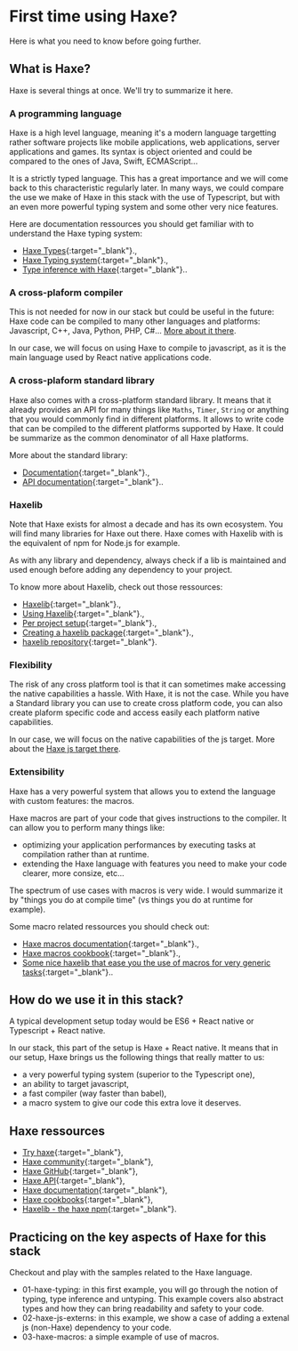 ---
---
# First time using Haxe? 

Here is what you need to know before going further.

## What is Haxe?

Haxe is several things at once. We'll try to summarize it here.

### A programming language

Haxe is a high level language, meaning it's a modern language targetting rather software projects like mobile applications, web applications, server applications and games. Its syntax is object oriented and could be compared to the ones of Java, Swift, ECMAScript...

It is a strictly typed language. This has a great importance and we will come back to this characteristic regularly later. In many ways, we could compare the use we make of Haxe in this stack with the use of Typescript, but with an even more powerful typing system and some other very nice features.

Here are documentation ressources you should get familiar with to understand the Haxe typing system:
- [Haxe Types](https://haxe.org/manual/types.html){:target="_blank"}.,
- [Haxe Typing system](https://haxe.org/manual/type-system.html){:target="_blank"}.,
- [Type inference with Haxe](https://haxe.org/manual/type-system-type-inference.html){:target="_blank"}..

### A cross-plaform compiler

This is not needed for now in our stack but could be useful in the future: Haxe code can be compiled to many other languages and platforms: Javascript, C++, Java, Python, PHP, C#... [More about it there](https://haxe.org/manual/introduction-what-is-haxe.html).

In our case, we will focus on using Haxe to compile to javascript, as it is the main language used by React native applications code.

### A cross-plaform standard library

Haxe also comes with a cross-platform standard library. It means that it already provides an API for many things like `Maths`, `Timer`, `String` or anything that you would commonly find in different platforms. It allows to write code that can be compiled to the different platforms supported by Haxe. It could be summarize as the common denominator of all Haxe platforms.

More about the standard library:
- [Documentation](https://haxe.org/manual/std.html){:target="_blank"}.,
- [API documentation](https://api.haxe.org/){:target="_blank"}..

### Haxelib

Note that Haxe exists for almost a decade and has its own ecosystem. You will find many libraries for Haxe out there. Haxe comes with Haxelib with is the equivalent of npm for Node.js for example.

As with any library and dependency, always check if a lib is maintained and used enough before adding any dependency to your project.

To know more about Haxelib, check out those ressources:
- [Haxelib](https://haxe.org/manual/haxelib.html){:target="_blank"}.,
- [Using Haxelib](https://lib.haxe.org/documentation/using-haxelib/){:target="_blank"}.,
- [Per project setup](https://lib.haxe.org/documentation/per-project-setup/){:target="_blank"}.,
- [Creating a haxelib package](https://lib.haxe.org/documentation/creating-a-haxelib-package/){:target="_blank"}.,
- [haxelib repository](https://lib.haxe.org/){:target="_blank"}.

### Flexibility

The risk of any cross platform tool is that it can sometimes make accessing the native capabilities a hassle. With Haxe, it is not the case. While you have a Standard library you can use to create cross platform code, you can also create plaform specific code and access easily each platform native capabilities.

In our case, we will focus on the native capabilities of the js target. More about the [Haxe js target there](https://haxe.org/manual/target-javascript.html).

### Extensibility

Haxe has a very powerful system that allows you to extend the language with custom features: the macros.

Haxe macros are part of your code that gives instructions to the compiler. It can allow you to perform many things like:
- optimizing your application performances by executing tasks at compilation rather than at runtime.
- extending the Haxe language with features you need to make your code clearer, more consize, etc...

The spectrum of use cases with macros is very wide. I would summarize it by "things you do at compile time" (vs things you do at runtime for example).

Some macro related ressources you should check out:
- [Haxe macros documentation](https://haxe.org/manual/macro.html){:target="_blank"}.,
- [Haxe macros cookbook](https://code.haxe.org/category/macros/){:target="_blank"}.,
- [Some nice haxelib that ease you the use of macros for very generic tasks](https://github.com/jasononeil/compiletime){:target="_blank"}..

## How do we use it in this stack?

A typical development setup today would be ES6 + React native or Typescript + React native.

In our stack, this part of the setup is Haxe + React native. It means that in our setup, Haxe brings us the following things that really matter to us:
- a very powerful typing system (superior to the Typescript one),
- an ability to target javascript,
- a fast compiler (way faster than babel),
- a macro system to give our code this extra love it deserves.

## Haxe ressources

- [Try haxe](https://try.haxe.org/){:target="_blank"},
- [Haxe community](https://community.haxe.org/){:target="_blank"},
- [Haxe GitHub](https://github.com/HaxeFoundation/haxe){:target="_blank"},
- [Haxe API](https://api.haxe.org/){:target="_blank"},
- [Haxe documentation](https://haxe.org/manual/introduction.html){:target="_blank"},
- [Haxe cookbooks](https://code.haxe.org/){:target="_blank"},
- [Haxelib - the haxe npm](https://lib.haxe.org/){:target="_blank"}.

## Practicing on the key aspects of Haxe for this stack

Checkout and play with the samples related to the Haxe language.
- 01-haxe-typing: in this first example, you will go through the notion of typing, type inference and untyping. This example covers also abstract types and how they can bring readability and safety to your code.
- 02-haxe-js-externs: in this example, we show a case of adding a extenal js (non-Haxe) dependency to your code.
- 03-haxe-macros: a simple example of use of macros.

